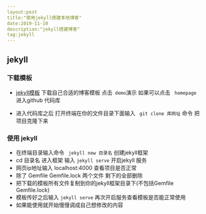 ```yaml
---
layout:post
title:"使用jekyll搭建本地博客"
date:2019-11-10
description:"jekyll搭建博客"
tag:jekyll
---
```



## jekyll
### 下载模板
- [jekyll模板](http://jekyllthemes.org/) 下载自己合适的博客模板  点击`` demo``演示 如果可以点击 `` homepage`` 进入github 代码库 

- 进入代码库之后  打开终端在你的文件目录下面输入 `` git clone 库网址`` 命令  把项目克隆下来 

### 使用 jekyll

- 在终端目录输入命令  `` jekyll new 目录名`` 创建jekyll框架
- cd 目录名  进入框架   输入 `` jekyll serve `` 开启jekyll 服务
- 网页ip地址输入  localhost:4000  查看项目是否正常
- 除了 Gemfile  Gemfile.lock  两个文件 剩下的全部删除
- 把下载的模板所有文件复制到你的jekyll框架目录下(不包括Gemfile  Gemfile.lock)
- 模板传好之后输入 ``jekyll serve`` 再次开启服务查看模板是否能正常使用
- 如果能使用就开始慢慢调成自己想修改的内容

